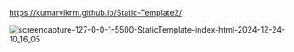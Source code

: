 https://kumarvikrm.github.io/Static-Template2/

![screencapture-127-0-0-1-5500-StaticTemplate-index-html-2024-12-24-10_16_05](https://github.com/user-attachments/assets/5558b6bc-c04d-4b86-a136-8749584bcb44)

